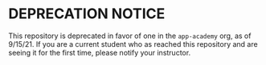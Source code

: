 # DEPRECATION NOTICE

This repository is deprecated in favor of one in the `app-academy` org, as of 9/15/21.  If you are a current student who as reached this repository and are seeing it for the first time, please notify your instructor.
